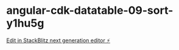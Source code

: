 # angular-cdk-datatable-09-sort-y1hu5g

[Edit in StackBlitz next generation editor ⚡️](https://stackblitz.com/~/github.com/ackuser/angular-cdk-datatable-09-sort-y1hu5g)
